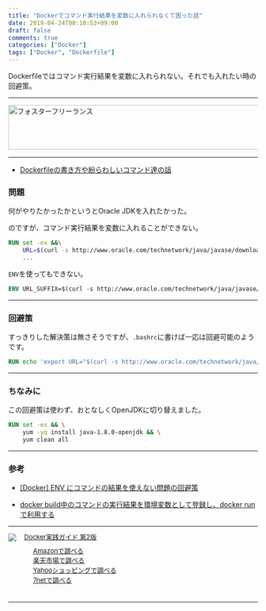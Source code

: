 ```yaml
---
title: "Dockerでコマンド実行結果を変数に入れられなくて困った話"
date: 2019-04-24T08:10:53+09:00
draft: false
comments: true
categories: ["Docker"]
tags: ["Docker", "Dockerfile"]
---
```


Dockerfileではコマンド実行結果を変数に入れられない。それでも入れたい時の回避策。

<!--more-->

---

<a href="https://t.afi-b.com/visit.php?guid=ON&a=C9511S-i324416Z&p=J690746r" target="_blank" rel="nofollow"><img src="https://www.afi-b.com/upload_image/9511-1521815201-3.gif" width="728" height="90" style="border:none;" alt="フォスターフリーランス" /></a><img src="https://t.afi-b.com/lead/C9511S/J690746r/i324416Z" width="1" height="1" style="border:none;" />

---

 - [Dockerfileの書き方や紛らわしいコマンド達の話](https://www.ted027.com/post/dockerfile)

### 問題

何がやりたかったかというとOracle JDKを入れたかった。

のですが、コマンド実行結果を変数に入れることができない。

```Dockerfile
RUN set -ex &&\
    URL=$(curl -s http://www.oracle.com/technetwork/java/javase/downloads/index.html | egrep -m1 -o '/technetwork/java/javase/downloads/jdk8-downloads-[0-9]+\.html') && \
    ...
```

`ENV`を使ってもできない。

```Dockerfile
ENV URL_SUFFIX=$(curl -s http://www.oracle.com/technetwork/java/javase/downloads/index.html | egrep -m1 -o '/technetwork/java/javase/downloads/jdk8-downloads-[0-9]+\.html')

```

---

### 回避策

すっきりした解決策は無さそうですが、`.bashrc`に書けば一応は回避可能のようです。

```Dockerfile
RUN echo 'export URL="$(curl -s http://www.oracle.com/technetwork/java/javase/downloads/index.html | egrep -m1 -o '/technetwork/java/javase/downloads/jdk8-downloads-[0-9]+\.html')"' >> ~/.bashrc
```

---

### ちなみに

この回避策は使わず、おとなしくOpenJDKに切り替えました。

```Dockerfile
RUN set -ex && \
    yum -yq install java-1.8.0-openjdk && \
    yum clean all
```

---

### 参考

- [[Docker] ENV にコマンドの結果を使えない問題の回避策](https://srz-zumix.blogspot.com/2017/05/docker-env.html)

- [docker build中のコマンドの実行結果を環境変数として登録し、docker runで利用する](https://qiita.com/c18t/items/e380a6bb586a595e1138)

---

<div class="kaerebalink-box" style="text-align:left;padding-bottom:20px;font-size:small;zoom: 1;overflow: hidden;">
    <div class="kaerebalink-image" style="float:left;margin:0 15px 10px 0;"><a
            href="//af.moshimo.com/af/c/click?a_id=1414800&amp;p_id=170&amp;pc_id=185&amp;pl_id=4062&amp;url=https%3A%2F%2Fwww.amazon.co.jp%2FDocker%25E5%25AE%259F%25E8%25B7%25B5%25E3%2582%25AC%25E3%2582%25A4%25E3%2583%2589-%25E7%25AC%25AC2%25E7%2589%2588-impress-top-gear%2Fdp%2F4295005525"
            rel="nofollow" target="_blank"><img
                src="https://images-fe.ssl-images-amazon.com/images/I/51lsC1rZ8HL._SL160_.jpg"
                style="border: none;" /></a><img height="1"
            src="//i.moshimo.com/af/i/impression?a_id=1414800&amp;p_id=170&amp;pc_id=185&amp;pl_id=4062"
            style="border:none;" width="1" /></div>
    <div class="kaerebalink-info" style="line-height:120%;zoom: 1;overflow: hidden;">
        <div class="kaerebalink-name" style="margin-bottom:10px;line-height:120%"><a
                href="//af.moshimo.com/af/c/click?a_id=1414800&amp;p_id=170&amp;pc_id=185&amp;pl_id=4062&amp;url=https%3A%2F%2Fwww.amazon.co.jp%2FDocker%25E5%25AE%259F%25E8%25B7%25B5%25E3%2582%25AC%25E3%2582%25A4%25E3%2583%2589-%25E7%25AC%25AC2%25E7%2589%2588-impress-top-gear%2Fdp%2F4295005525"
                rel="nofollow" target="_blank">Docker実践ガイド 第2版</a><img height="1"
                src="//i.moshimo.com/af/i/impression?a_id=1414800&amp;p_id=170&amp;pc_id=185&amp;pl_id=4062"
                style="border:none;" width="1" /></div>
        <div class="kaerebalink-detail" style="margin-bottom:5px;"></div>
        <div class="kaerebalink-link1" style="margin-top:10px;">
            <div class="shoplinkamazon"
                style="margin-right:5px;background: url('//img.yomereba.com/tam_k_01.gif') 0 0 no-repeat;padding: 2px 0 2px 18px;white-space: nowrap;">
                <a href="//af.moshimo.com/af/c/click?a_id=1414800&amp;p_id=170&amp;pc_id=185&amp;pl_id=4062&amp;s_v=b5Rz2P0601xu&amp;url=https%3A%2F%2Fwww.amazon.co.jp%2Fgp%2Fsearch%3Fkeywords%3Ddocker%26__mk_ja_JP%3D%25E3%2582%25AB%25E3%2582%25BF%25E3%2582%25AB%25E3%2583%258A"
                    rel="nofollow" target="_blank">Amazonで調べる</a><img height="1"
                    src="//i.moshimo.com/af/i/impression?a_id=1414800&amp;p_id=170&amp;pc_id=185&amp;pl_id=4062"
                    style="border:none;" width="1" /></div>
            <div class="shoplinkrakuten"
                style="margin-right:5px;background: url('//img.yomereba.com/tam_k_01.gif') 0 -50px no-repeat;padding: 2px 0 2px 18px;white-space: nowrap;">
                <a href="//af.moshimo.com/af/c/click?a_id=1414727&amp;p_id=54&amp;pc_id=54&amp;pl_id=616&amp;s_v=b5Rz2P0601xu&amp;url=https%3A%2F%2Fsearch.rakuten.co.jp%2Fsearch%2Fmall%2Fdocker%2F-%2Ff.1-p.1-s.1-sf.0-st.A-v.2%3Fx%3D0"
                    rel="nofollow" target="_blank">楽天市場で調べる</a><img height="1"
                    src="//i.moshimo.com/af/i/impression?a_id=1414727&amp;p_id=54&amp;pc_id=54&amp;pl_id=616"
                    style="border:none;" width="1" /></div>
            <div class="shoplinkyahoo"
                style="margin-right:5px;background: url('//img.yomereba.com/tam_k_01.gif') 0 -150px no-repeat;padding: 2px 0 2px 18px;white-space: nowrap;">
                <a href="//af.moshimo.com/af/c/click?a_id=1418766&amp;p_id=1225&amp;pc_id=1925&amp;pl_id=18502&amp;s_v=b5Rz2P0601xu&amp;url=http%3A%2F%2Fsearch.shopping.yahoo.co.jp%2Fsearch%3Fp%3Ddocker"
                    rel="nofollow" target="_blank">Yahooショッピングで調べる</a><img height="1"
                    src="//i.moshimo.com/af/i/impression?a_id=1418766&amp;p_id=1225&amp;pc_id=1925&amp;pl_id=18502"
                    style="border:none;" width="1" /></div>
            <div class="shoplinkseven"
                style="margin-right:5px;background: url('//img.yomereba.com/tam_k_01.gif') 0 -100px no-repeat;padding: 2px 0 2px 18px;white-space: nowrap;">
                <a href="//af.moshimo.com/af/c/click?a_id=1414728&amp;p_id=932&amp;pc_id=1188&amp;pl_id=12456&amp;s_v=b5Rz2P0601xu&amp;url=http%3A%2F%2F7net.omni7.jp%2Fsearch%2F%3Fkeyword%3Ddocker%26searchKeywordFlg%3D1"
                    rel="nofollow" target="_blank"><img src=" af="" height="1" i="" i.moshimo.com=""
                        impression?a_id='1414728&amp;p_id=932&amp;pc_id=1188&amp;pl_id=12456"' style="border:none;"
                        width="1">7netで調べる</img src="></a></div>
        </div>
    </div>
    <div class="booklink-footer" style="clear: left"></div>
</div>

---